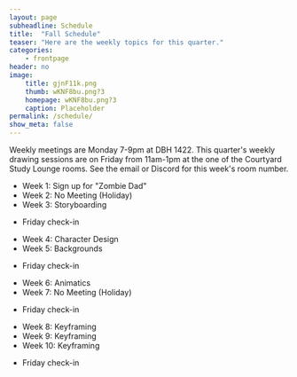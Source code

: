 ```yaml
---
layout: page
subheadline: Schedule
title:  "Fall Schedule"
teaser: "Here are the weekly topics for this quarter."
categories:
    - frontpage
header: no
image:
    title: gjnF11k.png
    thumb: wKNF8bu.png?3
    homepage: wKNF8bu.png?3
    caption: Placeholder
permalink: /schedule/
show_meta: false
---
```


Weekly meetings are Monday 7-9pm at DBH 1422. This quarter's weekly drawing sessions are on Friday from 11am-1pm at the one of the Courtyard Study Lounge rooms. See the email or Discord for this week's room number.

* Week 1: Sign up for "Zombie Dad"
* Week 2: No Meeting (Holiday)
* Week 3: Storyboarding
- Friday check-in
* Week 4: Character Design
* Week 5: Backgrounds
- Friday check-in
* Week 6: Animatics
* Week 7: No Meeting (Holiday)
- Friday check-in
* Week 8: Keyframing
* Week 9: Keyframing
* Week 10: Keyframing
- Friday check-in

